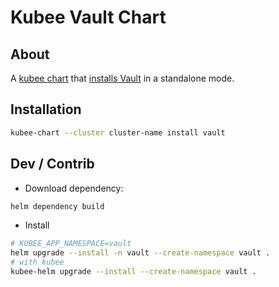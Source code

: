 # Kubee Vault Chart

## About
A [kubee chart](../../../docs/bin/kubee-chart.md#what-is-a-kubee-chart) that [installs Vault](https://developer.hashicorp.com/vault/docs/platform/k8s) 
in a standalone mode.

## Installation

```bash
kubee-chart --cluster cluster-name install vault
```

## Dev / Contrib

* Download dependency:
```bash
helm dependency build
```

* Install

```bash
# KUBEE_APP_NAMESPACE=vault
helm upgrade --install -n vault --create-namespace vault .
# with kubee
kubee-helm upgrade --install --create-namespace vault .
```
